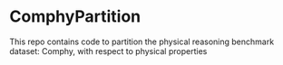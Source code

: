 # ComphyPartition
This repo contains code to partition the physical reasoning benchmark dataset: Comphy, with respect to physical properties
